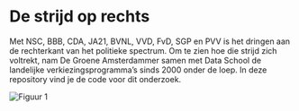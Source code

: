 # De strijd op rechts

Met NSC, BBB, CDA, JA21, BVNL, VVD, FvD, SGP en PVV is het dringen aan de rechterkant van het politieke spectrum. Om te zien hoe die strijd zich voltrekt, nam De Groene Amsterdammer samen met Data School de landelijke verkiezingsprogramma’s sinds 2000 onder de loep. In deze repository vind je de code voor dit onderzoek.

![Figuur 1](data/1.png)


